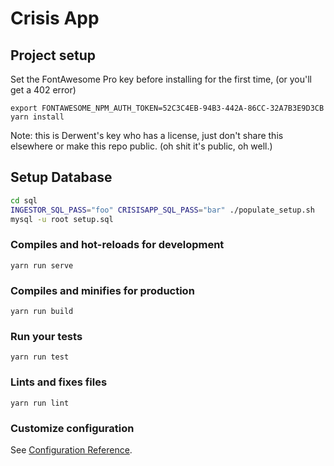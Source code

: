 # Crisis App

## Project setup

Set the FontAwesome Pro key before installing for the first time, (or you'll get a 402 error)
```
export FONTAWESOME_NPM_AUTH_TOKEN=52C3C4EB-94B3-442A-86CC-32A7B3E9D3CB
yarn install
```

Note: this is Derwent's key who has a license, just don't share this elsewhere or make this repo public. (oh shit it's public, oh well.)

## Setup Database

```bash
cd sql
INGESTOR_SQL_PASS="foo" CRISISAPP_SQL_PASS="bar" ./populate_setup.sh
mysql -u root setup.sql
```

### Compiles and hot-reloads for development
```
yarn run serve
```

### Compiles and minifies for production
```
yarn run build
```

### Run your tests
```
yarn run test
```

### Lints and fixes files
```
yarn run lint
```

### Customize configuration
See [Configuration Reference](https://cli.vuejs.org/config/).

